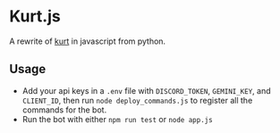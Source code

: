 # Kurt.js

A rewrite of [kurt](https://github.com/higotenda/kurt) in javascript from python.

## Usage

- Add your api keys in a `.env` file with `DISCORD_TOKEN`, `GEMINI_KEY`, and `CLIENT_ID`, then run `node deploy_commands.js` to register all the commands for the bot.
- Run the bot with either `npm run test` or `node app.js`
